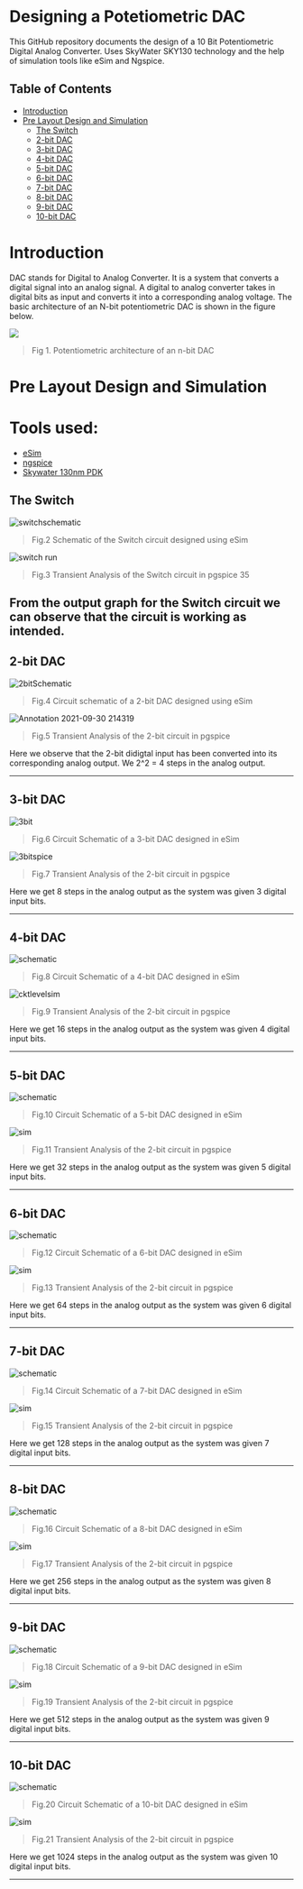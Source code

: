 # Designing a Potetiometric DAC

This GitHub repository documents the design of a 10 Bit Potentiometric Digital Analog Converter. Uses SkyWater SKY130 technology and the help of simulation tools like eSim and Ngspice.

## Table of Contents
- [Introduction](#introduction)
- [Pre Layout Design and Simulation](#pre-layout-design-and-simulation)
  * [The Switch](#the-switch)
  * [2-bit DAC](#2-bit-dac)
  * [3-bit DAC](#3-bit-dac)
  * [4-bit DAC](#4-bit-dac)
  * [5-bit DAC](#5-bit-dac)
  * [6-bit DAC](#6-bit-dac)
  * [7-bit DAC](#7-bit-dac)
  * [8-bit DAC](#8-bit-dac)
  * [9-bit DAC](#9-bit-dac)
  * [10-bit DAC](#10-bit-dac)
 
# Introduction
DAC stands for Digital to Analog Converter. It is a system that converts a digital signal into an analog signal. A digital to analog converter takes in digital bits as input and converts it into a corresponding analog voltage.
The basic architecture of an N-bit potentiometric DAC is shown in the figure below.

![](ScreenShots/potentiometric_dac.png)
> Fig 1. Potentiometric architecture of an n-bit DAC

# Pre Layout Design and Simulation

# Tools used:
- [eSim](https://esim.fossee.in/downloads)
- [ngspice](http://ngspice.sourceforge.net/download.html)
- [Skywater 130nm PDK](https://github.com/google/skywater-pdk)

## The Switch

![switchschematic](ScreenShots/switchcircuit.png)
> Fig.2  Schematic of the Switch circuit designed using eSim

![switch run](ScreenShots/Switch.png)
> Fig.3 Transient Analysis of the Switch circuit in pgspice 35

From the output graph for the Switch circuit we can observe that the circuit is working as intended.
-------------------------------------------------------
## 2-bit DAC

![2bitSchematic](ScreenShots/2bitcircuit.png)
> Fig.4 Circuit schematic of a 2-bit DAC designed using eSim

![Annotation 2021-09-30 214319](ScreenShots/2biit.png)
> Fig.5 Transient Analysis of the 2-bit circuit in pgspice

Here we observe that the 2-bit didigtal input has been converted into its corresponding analog output.
We 2^2 = 4 steps in the analog output.

-------------------------------------------------------
## 3-bit DAC

![3bit](ScreenShots/3bitcircuit.png)
> Fig.6 Circuit Schematic of a 3-bit DAC designed in eSim

![3bitspice](ScreenShots/3biit.png)
> Fig.7 Transient Analysis of the 2-bit circuit in pgspice


Here we get 8 steps in the analog output as the system was given 3 digital input bits.

-------------------------------------------------------
## 4-bit DAC

![schematic](ScreenShots/4bitcircuit.png)
> Fig.8 Circuit Schematic of a 4-bit DAC designed in eSim 

![cktlevelsim](ScreenShots/4biit.png)
> Fig.9 Transient Analysis of the 2-bit circuit in pgspice

Here we get 16 steps in the analog output as the system was given 4 digital input bits.

-------------------------------------------------------
## 5-bit DAC

![schematic](ScreenShots/5bitcircuit.png)
> Fig.10 Circuit Schematic of a 5-bit DAC designed in eSim

![sim](ScreenShots/5biit.png)
> Fig.11 Transient Analysis of the 2-bit circuit in pgspice

Here we get 32 steps in the analog output as the system was given 5 digital input bits.

-------------------------------------------------------
## 6-bit DAC

![schematic](ScreenShots/6bitcircuit.png)
> Fig.12 Circuit Schematic of a 6-bit DAC designed in eSim

![sim](ScreenShots/6biit.png)
> Fig.13 Transient Analysis of the 2-bit circuit in pgspice

Here we get 64 steps in the analog output as the system was given 6 digital input bits.

-------------------------------------------------------
## 7-bit DAC

![schematic](ScreenShots/7bitcircuit.png)
> Fig.14 Circuit Schematic of a 7-bit DAC designed in eSim

![sim](ScreenShots/7biit.png)
> Fig.15 Transient Analysis of the 2-bit circuit in pgspice

Here we get 128 steps in the analog output as the system was given 7 digital input bits.

-------------------------------------------------------
## 8-bit DAC

![schematic](ScreenShots/8bitcircuit.png)
> Fig.16 Circuit Schematic of a 8-bit DAC designed in eSim

![sim](ScreenShots/8biit.png)
> Fig.17 Transient Analysis of the 2-bit circuit in pgspice

Here we get 256 steps in the analog output as the system was given 8 digital input bits.

-------------------------------------------------------
## 9-bit DAC

![schematic](ScreenShots/9bitcircuit.png)
> Fig.18 Circuit Schematic of a 9-bit DAC designed in eSim

![sim](ScreenShots/9biit.png)
> Fig.19 Transient Analysis of the 2-bit circuit in pgspice

Here we get 512 steps in the analog output as the system was given 9 digital input bits.

-------------------------------------------------------
## 10-bit DAC

![schematic](ScreenShots/10bitcircuit.png)
> Fig.20 Circuit Schematic of a 10-bit DAC designed in eSim

![sim](ScreenShots/9biit.png)
> Fig.21 Transient Analysis of the 2-bit circuit in pgspice

Here we get 1024 steps in the analog output as the system was given 10 digital input bits.

-------------------------------------------------------
